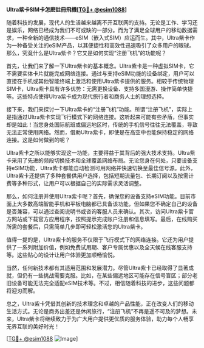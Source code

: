 **Ultra紫卡SIM卡怎麽註冊飛機[[TG💪+ @esim1088](https://t.me/s/esim1088)]**

随着科技的发展，现代人的生活越来越离不开互联网的支持。无论是工作、学习还是娱乐，网络已经成为我们不可或缺的一部分。而为了满足全球用户的移动数据需求，一种全新的通信技术——eSIM（嵌入式SIM）应运而生。其中，Ultra紫卡作为一种备受关注的eSIM产品，以其便捷性和高效性迅速吸引了众多用户的眼球。那么，究竟什么是Ultra紫卡？它又是如何实现“注册飞机”的功能呢？

首先，让我们来了解一下Ultra紫卡的基本概念。Ultra紫卡是一种虚拟SIM卡，它不需要实体卡片就能完成网络连接。通过与支持eSIM功能的设备绑定，用户可以直接在手机或其他智能终端上激活和使用Ultra紫卡提供的服务。相较于传统物理SIM卡，Ultra紫卡具有许多优势：无需更换设备、支持多国漫游、操作简单快捷等。这些特点使得Ultra紫卡成为现代旅行者和商务人士的理想选择。

接下来，我们来探讨一下Ultra紫卡的“注册飞机”功能。所谓“注册飞机”，实际上是指通过Ultra紫卡实现飞行模式下的网络连接。这听起来可能有些矛盾，但事实却是如此！当您身处国际航班或偏远地区时，传统的手机信号往往无法覆盖，导致无法正常使用网络。然而，借助Ultra紫卡，即使是在高空中也能保持稳定的网络连接。这是如何做到的呢？

Ultra紫卡之所以能够实现这一功能，主要得益于其背后的强大技术支持。Ultra紫卡采用了先进的频段切换技术和全球覆盖网络布局。无论您身在何处，只要设备支持eSIM功能，Ultra紫卡都能自动检测可用网络并快速切换至最佳信号源。此外，Ultra紫卡还提供了多种套餐供用户选择，包括短期流量包、长期订阅以及按需计费等多种形式，让用户可以根据自己的实际需求灵活调整。

那么，如何注册并使用Ultra紫卡呢？首先，确保您的设备支持eSIM功能。目前市面上大多数高端智能手机和平板电脑都已具备该功能，但如果您不确定自己的设备是否兼容，可以通过查阅说明书或咨询客服人员来确认。其次，访问Ultra紫卡官方网站或下载官方应用程序，按照提示完成账户注册和信息填写。最后，在线购买所需的套餐后，只需简单几步即可轻松激活您的Ultra紫卡。

值得一提的是，Ultra紫卡的服务不仅限于飞行模式下的网络连接。它还为用户提供了一系列附加价值，例如免费试用期、客户专属优惠以及全天候在线客服支持等。这些贴心的设计让用户体验更加顺畅愉悦。

当然，任何新技术都有其适用范围和发展潜力。尽管Ultra紫卡已经取得了显著成就，但仍有一些挑战需要克服。比如，在某些偏远地区可能存在信号盲区；部分老旧设备可能无法完全适配eSIM技术等。不过，相信随着科技的进步，这些问题都将迎刃而解。

总之，Ultra紫卡凭借其创新的技术理念和卓越的产品性能，正在改变人们的移动生活方式。无论是商务出差还是休闲旅行，“注册飞机”不再是遥不可及的梦想。未来，Ultra紫卡将继续致力于为广大用户提供更优质的服务体验，助力每个人畅享无界互联的美好时光！

[[TG💪+ @esim1088](https://t.me/s/esim1088) ![Image](https://i.postimg.cc/4NQfJmqS/Snipaste-2025-05-13-00-14-12.png)]
